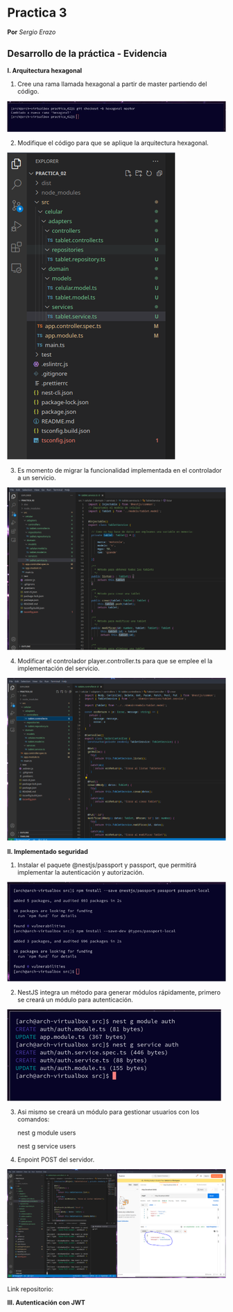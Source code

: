 # Practica 3
**Por** *Sergio Erazo*

## Desarrollo de la práctica - Evidencia
**I. Arquitectura hexagonal**

   1. Cree una rama llamada hexagonal a partir de master partiendo del código.

![imagen](https://github.com/sergioorteera/Informes_Practicas_IoT/blob/main/Practica_03/Imagenes/1.PNG?raw=true)
    
   2. Modifique el código para que se aplique la arquitectura hexagonal.
 
![imagen](https://github.com/sergioorteera/Informes_Practicas_IoT/blob/main/Practica_03/Imagenes/2.PNG?raw=true)
    
   3. Es momento de migrar la funcionalidad implementada en el controlador a un servicio. 

![imagen](https://github.com/sergioorteera/Informes_Practicas_IoT/blob/main/Practica_03/Imagenes/3.PNG?raw=true)
  
   4. Modificar el controlador player.controller.ts para que se emplee el la implementación del servicio.
   
![imagen](https://github.com/sergioorteera/Informes_Practicas_IoT/blob/main/Practica_03/Imagenes/4.PNG?raw=true)
    
**II. Implementado seguridad**

   1. Instalar el paquete @nestjs/passport y passport, que permitirá implementar la autenticación y autorización.

![imagen](https://github.com/sergioorteera/Informes_Practicas_IoT/blob/main/Practica_03/Imagenes/5.PNG?raw=true)

   2. NestJS integra un método para generar módulos rápidamente, primero se creará un módulo para autenticación.

![imagen](https://github.com/sergioorteera/Informes_Practicas_IoT/blob/main/Practica_03/Imagenes/6.PNG?raw=true)

   3. Asi mismo se creará un módulo para gestionar usuarios con los comandos:
   
      nest g module users
      
      nest g service users

   4. Enpoint POST del servidor.
   
![imagen](https://github.com/sergioorteera/Informes_Practicas_IoT/blob/main/Practica_03/Imagenes/7.PNG?raw=true)

Link repositorio: 

**III. Autenticación con JWT**




